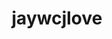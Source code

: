 ---
title: jaywcjlove
github: https://github.com/jaywcjlove
mode: light
transition: 3s
archetype:
- Innovative
---